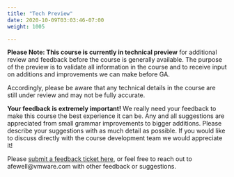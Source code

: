 ```yaml
---
title: "Tech Preview"
date: 2020-10-09T03:03:46-07:00
weight: 1005

---
```


**Please Note: This course is currently in technical preview** for
additional review and feedback before the course is generally available.
The purpose of the preview is to validate all information in the course
and to receive input on additions and improvements we can make before GA.

Accordingly, please be aware that any technical details in the course
are still under review and may not be fully accurate.

**Your feedback is extremely important!** We really need your feedback
to make this course the best experience it can be. Any and all suggestions
are appreciated from small grammar improvements to bigger additions.
Please describe your suggestions with as much detail as possible. If you
would like to discuss directly with the course development team we would
appreciate it!

Please [submit a feedback ticket
here](https://github.com/ModernAppsNinja/CourseFeedback/issues/new?assignees=&labels=COU-VT7933&template=COU-VT7933-feedback.md&title=),
or feel free to reach out to afewell\@vmware.com with other feedback or
suggestions.
